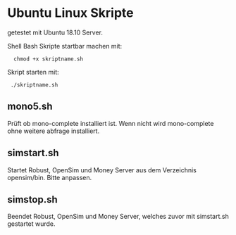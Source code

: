 # Ubuntu Linux Skripte
getestet mit Ubuntu 18.10 Server.

Shell Bash Skripte startbar machen mit:

      chmod +x skriptname.sh

Skript starten mit:

     ./skriptname.sh

## mono5.sh
Prüft ob mono-complete installiert ist.
Wenn nicht wird mono-complete ohne weitere abfrage installiert.

## simstart.sh
Startet Robust, OpenSim und Money Server aus dem Verzeichnis opensim/bin.
Bitte anpassen.

## simstop.sh
Beendet Robust, OpenSim und Money Server, welches zuvor mit simstart.sh gestartet wurde.
